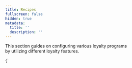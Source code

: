 ```yaml
---
title: Recipes
fullscreen: false
hidden: true
metadata:
  title: ''
  description: ''
---
```

This section guides on configuring various loyalty programs by utilizing different loyalty features.

<HTMLBlock>{`
<!DOCTYPE html>
<html lang="en">

<head>
    <meta charset="UTF-8">
    <meta name="viewport" content="width=device-width, initial-scale=1.0">
    <title>App Engagement Strategies</title>
    <style>
        /* Reset default margin/padding and set box-sizing globally */
        * {
            margin: 0;
            padding: 0;
            box-sizing: border-box;
        }

        /* Custom CSS */
        body {
            background-color: #f3f4f6;
            font-family: Arial, sans-serif;
        }

        /* Flex container to ensure cards don't overflow */
        .flex-container {
            max-width: 100%;
            margin: 32px auto;
            padding: 0 16px;
            display: flex;
            justify-content: center;
            gap: 24px;
            align-items: stretch;
        }

        .card {
            background-color: white;
            border-radius: 8px;
            box-shadow: 0px 4px 6px rgba(0, 0, 0, 0.1);
            overflow: hidden;
            width: 30%;
            min-width: 250px;
            transition: background-color 0.3s;
            text-decoration: none; /* Ensure no underline for card */
        }

        /* Remove underline for the anchor links inside cards */
        .card, .card:link, .card:visited {
            text-decoration: none;
            color: inherit;
        }

        /* Ensure no underline on hover and active state */
        .card:hover, .card:active {
            text-decoration: none;
            color: inherit;
        }

        .card-header {
            padding: 16px;
            position: relative;
            height: auto;
            display: flex;
            align-items: flex-end;
            border-bottom: 1px solid #e5e7eb;
        }

        .card-yellow {
            background-color: #FFE082;
        }

        .card-blue {
            background-color: #BBDEFB;
        }

        .card-green {
            background-color: #C8E6C9;
        }

        .card-header h2 {
            font-size: 1.1rem;
            font-weight: bold;
            color: #0A2647;
            margin: 0;
        }

        .card-content {
            padding: 16px;
        }

        .card-content p {
            color: #4B5563;
            font-size: 0.85rem;
            line-height: 1.4;
            margin: 0;
        }

        .badge {
            display: inline-block;
            background-color: #FFECB3;
            border-radius: 9999px;
            padding: 4px 10px;
            font-size: 0.75rem;
            font-weight: 600;
            color: #F59E0B;
            margin-top: 12px;
        }

        .badge-green {
            background-color: #A5D6A7;
            color: #2E7D32;
        }

        .card:hover {
            background-color: #e0e0e0;
        }

    </style>
</head>

<body>
    <div class="flex-container">
        <!-- Card 1 -->
        <a href="https://docs.capillarytech.com/docs/loyalty_use_cases#example-1-exercise-30-minutes-a-day--5-times-a-week--3-weeks-a-month" style="text-decoration:none;" target="_blank" class="card">
            <div class="card-header card-yellow">
                <h2>Streaks Use Case: Exercise Consistency Challenge (30 Minutes a Day, 5 Days a Week, 3 Weeks a Month)</h2>
            </div>
            <div class="card-content">
                <p>This use case outlines tracking exercise streaks where the brand sends one event per day, indicating if a user has exercised for 30 minutes or more. The goal is to achieve a set number of streaks for weekly and monthly rewards based on continuous activity.</p>
                <div class="badge">Loyalty</div>
            </div>
        </a>

        <!-- Card 2 -->
        <a href="https://docs.capillarytech.com/docs/loyalty_use_cases#example-2-summing-exercise-time-across-multiple-sessions--30-minutes-total-per-day--5-times-a-week--3-weeks-a-month" style="text-decoration:none;" target="_blank" class="card">
            <div class="card-header card-blue">
                <h2>Streaks Use Case: Summing Exercise Time Across Multiple Sessions (30 Minutes Total per Day, 5 Days a Week, 3 Weeks a Month)</h2>
            </div>
            <div class="card-content">
                <p>This use case demonstrates tracking exercise streaks by summing multiple daily events to meet a target of 30 minutes per day. It details how brands can send multiple exercise events, and Capillary aggregates the total time to manage streak-based rewards.</p>
                <div class="badge">Loyalty</div>
            </div>
        </a>

        <!-- Card 3 -->
        <a href="https://docs.capillarytech.com/docs/loyalty_use_cases#example-3-purchase-150-and-record-3-basketball-sessions-in-a-week" style="text-decoration:none;" target="_blank" class="card">
            <div class="card-header card-green">
                <h2>Streaks Use Case: Purchase and Basketball Activity Combo: $150 Purchase + 3 Basketball Sessions</h2>
            </div>
            <div class="card-content">
                <p>This use case tracks a combination of transactional and behavioral goals, where customers need to spend $150 and complete three basketball sessions in a week to unlock rewards. It demonstrates how to unify multiple targets into a single customer activity promotion.</p>
                <div class="badge badge-green">Loyalty</div>
            </div>
        </a>
    </div>
</body>

</html>
`}</HTMLBlock>
